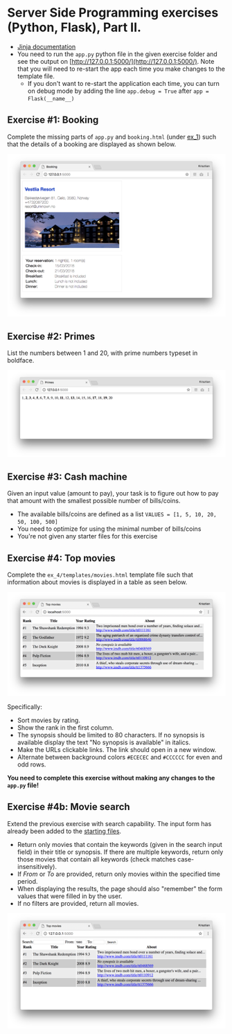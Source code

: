 # Server Side Programming exercises (Python, Flask), Part II.

  * [Jinja documentation](http://jinja.pocoo.org/docs/2.10/templates/)
  * You need to run the `app.py` python file in the given exercise folder and see the output on [http://127.0.0.1:5000/](http://127.0.0.1:5000/). Note that you will need to re-start the app each time you make changes to the template file.
    - If you don't want to re-start the application each time, you can turn on debug mode by adding the line `app.debug = True` after `app = Flask(__name__)`


## Exercise #1: Booking

Complete the missing parts of `app.py` and `booking.html` (under [ex_1](ex_1/)) such that the details of a booking are displayed as shown below.

![Exercise1](images/exercise1.png)


## Exercise #2: Primes

List the numbers between 1 and 20, with prime numbers typeset in boldface.

![Exercise1](images/exercise2.png)


## Exercise #3: Cash machine

Given an input value (amount to pay), your task is to figure out how to pay that amount with the smallest possible number of bills/coins.

  * The available bills/coins are defined as a list `VALUES = [1, 5, 10, 20, 50, 100, 500]`
  * You need to optimize for using the minimal number of bills/coins
  * You're not given any starter files for this exercise


## Exercise #4: Top movies

Complete the `ex_4/templates/movies.html` template file such that information about movies is displayed in a table as seen below.  

![Exercise1](images/exercise4.png)

Specifically:

  * Sort movies by rating.
  * Show the rank in the first column.
  * The synopsis should be limited to 80 characters. If no synopsis is available display the text "No synopsis is available" in italics.
  * Make the URLs clickable links. The link should open in a new window.
  * Alternate between background colors `#ECECEC` and `#CCCCCC` for even and odd rows.

**You need to complete this exercise without making any changes to the `app.py` file!**


## Exercise #4b: Movie search

Extend the previous exercise with search capability.  The input form has already been added to the [starting files](ex_4b/).

  * Return only movies that contain the keywords (given in the search input field) in their title or synopsis. If there are multiple keywords, return only those movies that contain all keywords (check matches case-insensitively).
  * If *From* or *To* are provided, return only movies within the specified time period.
  * When displaying the results, the page should also "remember" the form values that were filled in by the user.
  * If no filters are provided, return all movies.

![Exercise1b](images/exercise4b.png)
